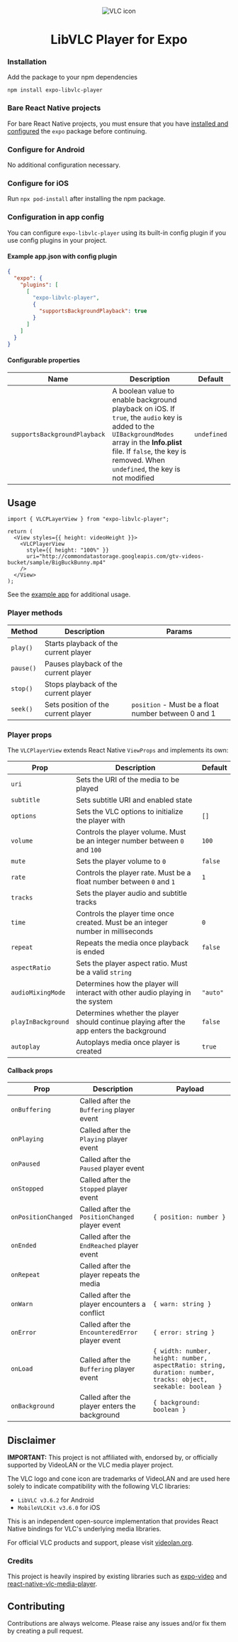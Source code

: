 <p align="center">
     <img src="https://images.videolan.org/images/VLC-IconSmall.png" alt="VLC icon">
</p>

<h1 align="center">LibVLC Player for Expo</h1>

### Installation

Add the package to your npm dependencies

```
npm install expo-libvlc-player
```

### Bare React Native projects

For bare React Native projects, you must ensure that you have [installed and configured](https://docs.expo.dev/bare/installing-expo-modules/) the `expo` package before continuing.

### Configure for Android

No additional configuration necessary.

### Configure for iOS

Run `npx pod-install` after installing the npm package.

### Configuration in app config

You can configure `expo-libvlc-player` using its built-in config plugin if you use config plugins in your project.

#### Example app.json with config plugin

```json
{
  "expo": {
    "plugins": [
      [
        "expo-libvlc-player",
        {
          "supportsBackgroundPlayback": true
        }
      ]
    ]
  }
}
```

#### Configurable properties

| Name                         | Description                                                                                                                                                                                                                      | Default     |
| ---------------------------- | -------------------------------------------------------------------------------------------------------------------------------------------------------------------------------------------------------------------------------- | ----------- |
| `supportsBackgroundPlayback` | A boolean value to enable background playback on iOS. If `true`, the `audio` key is added to the `UIBackgroundModes` array in the **Info.plist** file. If `false`, the key is removed. When `undefined`, the key is not modified | `undefined` |

## Usage

```tsx
import { VLCPLayerView } from "expo-libvlc-player";

return (
  <View styles={{ height: videoHeight }}>
    <VLCPlayerView
      style={{ height: "100%" }}
      uri="http://commondatastorage.googleapis.com/gtv-videos-bucket/sample/BigBuckBunny.mp4"
    />
  </View>
);
```

See the [example app](example/App.tsx) for additional usage.

### Player methods

| Method    | Description                           | Params                                              |
| --------- | ------------------------------------- | --------------------------------------------------- |
| `play()`  | Starts playback of the current player |                                                     |
| `pause()` | Pauses playback of the current player |                                                     |
| `stop()`  | Stops playback of the current player  |                                                     |
| `seek()`  | Sets position of the current player   | `position` - Must be a float number between 0 and 1 |

### Player props

The `VLCPlayerView` extends React Native `ViewProps` and implements its own:

| Prop               | Description                                                                               | Default  |
| ------------------ | ----------------------------------------------------------------------------------------- | -------- |
| `uri`              | Sets the URI of the media to be played                                                    |          |
| `subtitle`         | Sets subtitle URI and enabled state                                                       |          |
| `options`          | Sets the VLC options to initialize the player with                                        | `[]`     |
| `volume`           | Controls the player volume. Must be an integer number between `0` and `100`               | `100`    |
| `mute`             | Sets the player volume to `0`                                                             | `false`  |
| `rate`             | Controls the player rate. Must be a float number between `0` and `1`                      | `1`      |
| `tracks`           | Sets the player audio and subtitle tracks                                                 |          |
| `time`             | Controls the player time once created. Must be an integer number in milliseconds          | `0`      |
| `repeat`           | Repeats the media once playback is ended                                                  | `false`  |
| `aspectRatio`      | Sets the player aspect ratio. Must be a valid `string`                                    |          |
| `audioMixingMode`  | Determines how the player will interact with other audio playing in the system            | `"auto"` |
| `playInBackground` | Determines whether the player should continue playing after the app enters the background | `false`  |
| `autoplay`         | Autoplays media once player is created                                                    | `true`   |

#### Callback props

| Prop                | Description                                      | Payload                                                                                                       |
| ------------------- | ------------------------------------------------ | ------------------------------------------------------------------------------------------------------------- |
| `onBuffering`       | Called after the `Buffering` player event        |                                                                                                               |
| `onPlaying`         | Called after the `Playing` player event          |                                                                                                               |
| `onPaused`          | Called after the `Paused` player event           |                                                                                                               |
| `onStopped`         | Called after the `Stopped` player event          |                                                                                                               |
| `onPositionChanged` | Called after the `PositionChanged` player event  | `{ position: number }`                                                                                        |
| `onEnded`           | Called after the `EndReached` player event       |                                                                                                               |
| `onRepeat`          | Called after the player repeats the media        |                                                                                                               |
| `onWarn`            | Called after the player encounters a conflict    | `{ warn: string }`                                                                                            |
| `onError`           | Called after the `EncounteredError` player event | `{ error: string }`                                                                                           |
| `onLoad`            | Called after the `Buffering` player event        | `{ width: number, height: number, aspectRatio: string, duration: number, tracks: object, seekable: boolean }` |
| `onBackground`      | Called after the player enters the background    | `{ background: boolean }`                                                                                     |

## Disclaimer

**IMPORTANT:** This project is not affiliated with, endorsed by, or officially supported by VideoLAN or the VLC media player project.

The VLC logo and cone icon are trademarks of VideoLAN and are used here solely to indicate compatibility with the following VLC libraries:

- `LibVLC v3.6.2` for Android
- `MobileVLCKit v3.6.0` for iOS

This is an independent open-source implementation that provides React Native bindings for VLC's underlying media libraries.

For official VLC products and support, please visit [videolan.org](https://www.videolan.org/).

### Credits

This project is heavily inspired by existing libraries such as [expo-video](https://github.com/expo/expo/tree/main/packages/expo-video) and [react-native-vlc-media-player](https://github.com/razorRun/react-native-vlc-media-player).

## Contributing

Contributions are always welcome. Please raise any issues and/or fix them by creating a pull request.
